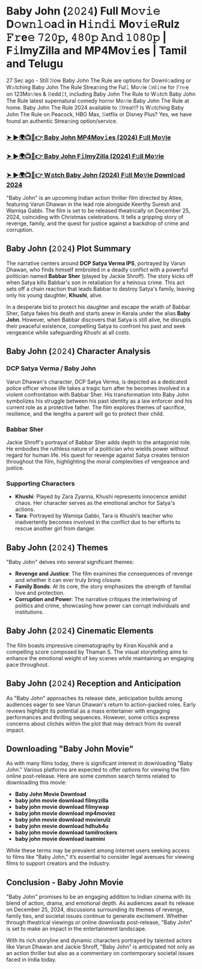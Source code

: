 # Baby John (𝟸𝟶𝟸𝟺) Full M𝚘𝚟𝚒𝚎 D𝚘𝚠𝚗𝚕𝚘a𝚍 in H𝚒𝚗𝚍𝚒 Mo𝚟𝚒𝚎Rulz 𝙵𝚛e𝚎 𝟽𝟸𝟶𝚙, 𝟺𝟾𝟶𝚙 𝙰𝚗𝚍 𝟷𝟶𝟾𝟶𝚙 | F𝚒lmyZilla and MP4Mov𝚒es | Tamil and Telugu

27 Sec ago - Still 𝙽ow Baby John The Rule are options for Downl𝚘ading or W𝚊tching Baby John The Rule Strea𝚖ing the Ful𝚕 Mo𝚟ie 𝙾nl𝚒ne for 𝙵r𝚎e on 123Mo𝚟ies & 𝚁edd𝙸t, including Baby John The Rule to W𝚊tch Baby John The Rule latest supernatural comedy horror Mo𝚟ie Baby John The Rule at home. Baby John The Rule 2024 available to 𝚂trea𝙼? Is W𝚊tching Baby John The Rule on Peacock, HBO Max, 𝙽etflix or Disney Plus? Yes, we have found an authentic Strea𝚖ing option/service.


<h3><a href="https://shortme.now/baby-john-ab">➤ ►🌍📺📱👉 Baby John MP4Mov𝚒es (2024) F𝚞ll Mo𝚟ie</a></h3>

<h3><a href="https://shortme.now/baby-john-ab">➤ ►🌍📺📱👉 Baby John F𝚒lmyZilla (2024) F𝚞ll Mo𝚟ie</a></h3>

<h3><a href="https://shortme.now/baby-john-ab">➤ ►🌍📺📱👉 W𝚊tch Baby John (2024) F𝚞ll Mo𝚟ie Downl𝚘ad 2024</a></h3>


"Baby John" is an upcoming Indian action thriller film directed by Atlee, featuring Varun Dhawan in the lead role alongside Keerthy Suresh and Wamiqa Gabbi. The film is set to be released theatrically on December 25, 2024, coinciding with Christmas celebrations. It tells a gripping story of revenge, family, and the quest for justice against a backdrop of crime and corruption.

## Baby John (𝟸𝟶𝟸𝟺) Plot Summary

The narrative centers around **DCP Satya Verma IPS**, portrayed by Varun Dhawan, who finds himself embroiled in a deadly conflict with a powerful politician named **Babbar Sher** (played by Jackie Shroff). The story kicks off when Satya kills Babbar's son in retaliation for a heinous crime. This act sets off a chain reaction that leads Babbar to destroy Satya's family, leaving only his young daughter, **Khushi**, alive.

In a desperate bid to protect his daughter and escape the wrath of Babbar Sher, Satya fakes his death and starts anew in Kerala under the alias **Baby John**. However, when Babbar discovers that Satya is still alive, he disrupts their peaceful existence, compelling Satya to confront his past and seek vengeance while safeguarding Khushi at all costs.

## Baby John (𝟸𝟶𝟸𝟺) Character Analysis

### DCP Satya Verma / Baby John

Varun Dhawan's character, DCP Satya Verma, is depicted as a dedicated police officer whose life takes a tragic turn after he becomes involved in a violent confrontation with Babbar Sher. His transformation into Baby John symbolizes his struggle between his past identity as a law enforcer and his current role as a protective father. The film explores themes of sacrifice, resilience, and the lengths a parent will go to protect their child.

### Babbar Sher

Jackie Shroff's portrayal of Babbar Sher adds depth to the antagonist role. He embodies the ruthless nature of a politician who wields power without regard for human life. His quest for revenge against Satya creates tension throughout the film, highlighting the moral complexities of vengeance and justice.

### Supporting Characters

- **Khushi**: Played by Zara Zyanna, Khushi represents innocence amidst chaos. Her character serves as the emotional anchor for Satya's actions.
- **Tara**: Portrayed by Wamiqa Gabbi, Tara is Khushi’s teacher who inadvertently becomes involved in the conflict due to her efforts to rescue another girl from danger.

## Baby John (𝟸𝟶𝟸𝟺) Themes

"Baby John" delves into several significant themes:

- **Revenge and Justice**: The film examines the consequences of revenge and whether it can ever truly bring closure.
- **Family Bonds**: At its core, the story emphasizes the strength of familial love and protection.
- **Corruption and Power**: The narrative critiques the intertwining of politics and crime, showcasing how power can corrupt individuals and institutions.

## Baby John (𝟸𝟶𝟸𝟺) Cinematic Elements

The film boasts impressive cinematography by Kiran Koushik and a compelling score composed by Thaman S. The visual storytelling aims to enhance the emotional weight of key scenes while maintaining an engaging pace throughout.

## Baby John (𝟸𝟶𝟸𝟺) Reception and Anticipation

As "Baby John" approaches its release date, anticipation builds among audiences eager to see Varun Dhawan's return to action-packed roles. Early reviews highlight its potential as a mass entertainer with engaging performances and thrilling sequences. However, some critics express concerns about clichés within the plot that may detract from its overall impact.

## Downloading "Baby John Movie"

As with many films today, there is significant interest in downloading "Baby John." Various platforms are expected to offer options for viewing the film online post-release. Here are some common search terms related to downloading this movie:

- **Baby John Movie Download**
- **baby john movie download filmyzilla**
- **baby john movie download filmywap**
- **baby john movie download mp4moviez**
- **baby john movie download movierulz**
- **baby john movie download hdhub4u**
- **baby john movie download tamilrockers**
- **baby john movie download isaimini**
  
While these terms may be prevalent among internet users seeking access to films like "Baby John," it’s essential to consider legal avenues for viewing films to support creators and the industry.

## Conclusion - Baby John Movie

"Baby John" promises to be an engaging addition to Indian cinema with its blend of action, drama, and emotional depth. As audiences await its release on December 25, 2024, discussions surrounding its themes of revenge, family ties, and societal issues continue to generate excitement. Whether through theatrical viewings or online downloads post-release, "Baby John" is set to make an impact in the entertainment landscape.

With its rich storyline and dynamic characters portrayed by talented actors like Varun Dhawan and Jackie Shroff, "Baby John" is anticipated not only as an action thriller but also as a commentary on contemporary societal issues faced in India today.
